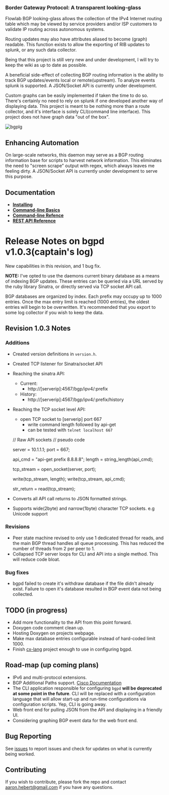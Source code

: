 ### Border Gateway Protocol: A transparent looking-glass
Flowlab BGP looking-glass allows the collection of the IPv4 Internet 
routing table which may be viewed by service providers and/or ISP customers to validate 
IP routing across autonomous systems.

Routing updates may also have attributes aliased to become (graph) readable. This function 
exists to allow the exporting of RIB updates to splunk, or any such data collector.

Being that this project is still very new and under development, I 
will try to keep the wiki as up to date as possible.

A beneficial side-effect of collecting BGP routing information is the ability to track BGP updates/events local or remote(upstream). To analyze events splunk is supported. A JSON/Socket API is currently under development.

Custom graphs can be easily implemented if taken the time to do so. There's
certainly no need to rely on splunk if one developed another way of displaying
data. This project is meant to be nothing more than a route collector, and 
it's interface is solely CLI(command line interface). This project does not have
graph data "out of the box".

![bgplg](http://aaronhebert.net/bgplg/images/screeny.png?raw=true)

## Enhancing Automation
On large-scale networks, this daemon may serve as a BGP routing information base for scripts to harvest network information. This eliminates the need to "screen scrape" output with regex, which always leaves me feeling dirty. A JSON/Socket API is currently under development to serve this purpose.

## Documentation
* **[Installing](http://aaronhebert.net/bgplg/installing.html)**
* **[Command-line Basics](http://aaronhebert.net/bgplg/start-cli.html)** 
* **[Command-line Refence](http://aaronhebert.net/bgplg/cli-reference.html)**
* **[REST API Reference](http://aaronhebert.net/bgplg/api-reference.html)**

# Release Notes on bgpd v1.0.3(captain's log)
New capabilities in this revision, and 1 bug fix.

__NOTE:__ I've opted to use the daemons current binary database as a means of
indexing BGP updates. These entries can be queried via a URL served by the ruby
library Sinatra, or directly served via TCP socket API call.

BGP databases are organized by index. Each prefix may occupy up to 1000 entries. Once the max entry limit is reached (1000 entries), the oldest entries will begin to be overwritten. It's recommended that you export to some log collector if you wish to keep the data.

## Revision 1.0.3 Notes

### Additions
* Created version definitions in `version.h`.
* Created TCP listener for Sinatra/socket API
* Reaching the sinatra API:
	+ Current:
		+ http://[serverip]:4567/bgp/ipv4/:prefix
	+ History:
		+ http://[serverip]:4567/bgp/ipv4/:prefix/history
* Reaching the TCP socket level API:
	+ open TCP socket to [serverip] port 667
    	+ write command length followed by api-get
    	+ can be tested with `telnet localhost 667`

    // Raw API sockets
    // pseudo code
    
    server = 10.1.1.1;
    port = 667;
    
    api_cmd = "api-get prefix 8.8.8.8";
    length = string_length(api_cmd);
    
    tcp_stream = open_socket(server, port);
    
    write(tcp_stream, length);
    write(tcp_stream, api_cmd);
    
    str_return = read(tcp_stream);

* Converts all API call returns to JSON formatted strings.
* Supports wide(2byte) and narrow(1byte) character TCP sockets. e.g Unicode support

### Revisions
* Peer state machine revised to only use 1 dedicated thread for reads, and the main BGP thread handles all queue processing. This has reduced the number of threads from 2 per peer to 1.
* Collapsed TCP server loops for CLI and API into a single method.
This will reduce code bloat.

### Bug fixes
* bgpd failed to create it's withdraw database if the file didn't already exist. Failure to open it's database resulted in BGP event data not being collected.

## TODO (in progress)

* Add more functionality to the API from this point forward.
* Doxygen code comment clean up.
* Hosting Doxygen on projects webpage.
* Make max database entries configurable instead of hard-coded limit 1000.
* Finish [cx-lang](https://github.com/ahebert/Cx) project enough to use in configuring bgpd.

## Road-map (up coming plans)
* IPv6 and multi-protocol extensions.
* BGP Additional Paths support. [Cisco Documentation](http://www.cisco.com/en/US/docs/ios-xml/ios/iproute_bgp/configuration/xe-3s/asr1000/irg-additional-paths.html)
* The CLI application responsible for configuring `bgpd` __will be deprecated at some point in the future__. CLI will be replaced with a configuration language that will allow start-up and run-time configurations via configuration scripts. Yep, CLI is going away.
* Web front end for pulling JSON from the API and displaying in a friendly UI.
* Considering graphing BGP event data for the web front end.

## Bug Reporting
See [issues](https://github.com/ahebert/flowlab_bgp_lg/issues) to report issues and check for updates on what is currently being worked.

## Contributing
If you wish to contribute, please fork the repo and contact <aaron.hebert@gmail.com> if you have any questions.